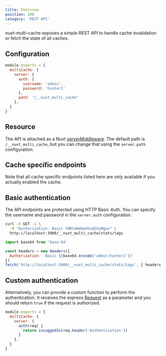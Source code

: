```yaml
---
title: Overview
position: 200
category: 'REST API'
---
```


<p className="lead">
nuxt-multi-cache exposes a simple REST API to handle cache invalidation or
fetch the state of all caches.
</p>

## Configuration

```javascript
module.exports = {
  multiCache: {
    server: {
      auth: {
        username: 'admin',
        password: 'hunter2'
      },
      path: '/__nuxt_multi_cache'
    },
  }
}
```

## Resource

The API is attached as a Nuxt [serverMiddleware](https://nuxtjs.org/docs/2.x/configuration-glossary/configuration-servermiddleware/).
The default path is `/__nuxt_multi_cache`, but you can change that using the
`server.path` configuration.

## Cache specific endpoints

Note that all cache specific endpoints listed here are only available if you
actually enabled the cache.

## Basic authentication

The API endpoints are protected using HTTP Basic Auth. You can specify the
username and password in the `server.auth` configuration.

<code-group>
<code-block label="cURL" active>

```bash
curl -X GET -i \
  -H "Authorization: Basic YWRtaW46aHVudGVyMgo=" \
  http://localhost:3000/__nuxt_multi_cache/stats/tags
```
</code-block>

<code-block label="node-fetch">

```javascript
import base64 from 'base-64'

const headers = new Headers({
  Authorization: `Basic ${base64.encode('admin:hunter2')}`
})
fetch('http://localhost:3000/__nuxt_multi_cache/stats/tags', { headers })

```

</code-block>

</code-group>

## Custom authentication

Alternatively, you can provide a custom function to perform the authentication.
It receives the express [Request](http://expressjs.com/en/api.html#req) as a
parameter and you should return `true` if the request is authorized.

```javascript
module.exports = {
  multiCache: {
    server: {
      auth(req) {
        return isLoggedIn(req.header('Authentication'))
      }
    },
  }
}
```
